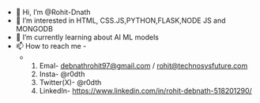 - 👋 Hi, I’m @Rohit-Dnath
- 👀 I’m interested in HTML, CSS.JS,PYTHON,FLASK,NODE JS and MONGODB
- 🌱 I’m currently learning about AI ML models
- 📫 How to reach me -
  -    1. Emal- debnathrohit97@gmail.com / rohit@technosysfuture.com
       2. Insta- @r0dth
       3. Twitter(X)- @r0dth
       4. LinkedIn- https://www.linkedin.com/in/rohit-debnath-518201290/

<!---
Rohit-Dnath/Rohit-Dnath is a ✨ special ✨ repository because its `README.md` (this file) appears on your GitHub profile.
You can click the Preview link to take a look at your changes.
--->
